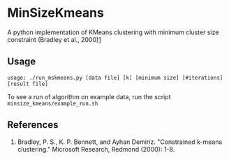 # MinSizeKmeans
A python implementation of KMeans clustering with minimum cluster size constraint (Bradley et al., 2000)[1](https://www.microsoft.com/en-us/research/wp-content/uploads/2016/02/tr-2000-65.pdf)

## Usage 
```
usage: ./run_mskmeans.py [data file] [k] [minimum size] [#iterations] [result file]
```
To see a run of algorithm on example data, run the script `minsize_kmeans/example_run.sh`


## References
1. Bradley, P. S., K. P. Bennett, and Ayhan Demiriz. "Constrained k-means clustering." Microsoft Research, Redmond (2000): 1-8.
